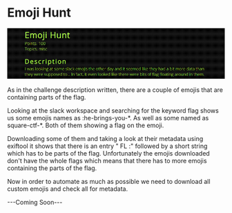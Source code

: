 # Emoji Hunt

![Challenge Description](https://raw.githubusercontent.com/acoozi/CTF-Writeups/main/SquareCTF2022/ressources/emoji_hunt_challenge_description-0.png)


As in the challenge description written, there are a couple of emojis that are containing parts of the flag. 

Looking at the slack workspace and searching for the keyword flag shows us some emojis names as :he-brings-you-\*. As well as some named as square-ctf-\*. Both of them showing a flag on the emoji. 



Downloading some of them and taking a look at their metadata using exiftool it shows that there is an entry " FL :" followed by a short string which has to be parts of the flag. Unfortunately the emojis downloaded don't have the whole flags which means that there has to more emojis containing the parts of the flag.

Now in order to automate as much as possible we need to download all custom emojis and check all for metadata.

---Coming Soon---

